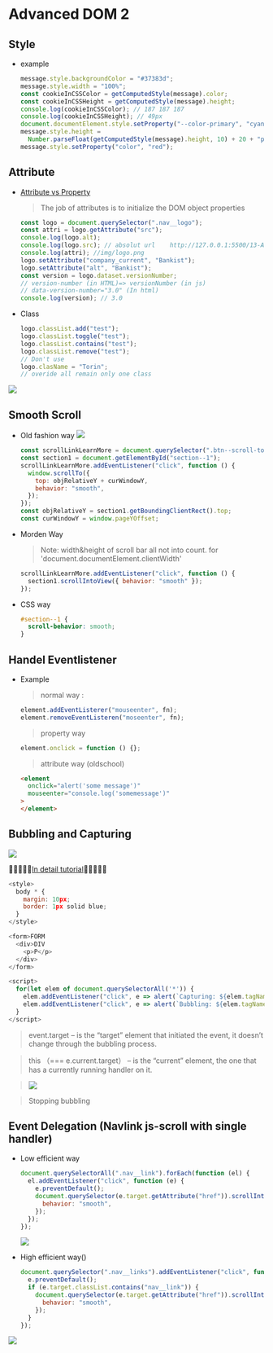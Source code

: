 # Advanced DOM 2

## Style

- example

  ```javascript
  message.style.backgroundColor = "#37383d";
  message.style.width = "100%";
  const cookieInCSSColor = getComputedStyle(message).color;
  const cookieInCSSHeight = getComputedStyle(message).height;
  console.log(cookieInCSSColor); // 187 187 187
  console.log(cookieInCSSHeight); // 49px
  document.documentElement.style.setProperty("--color-primary", "cyan");
  message.style.height =
    Number.parseFloat(getComputedStyle(message).height, 10) + 20 + "px"; // 69px
  message.style.setProperty("color", "red");
  ```

## Attribute

- [Attribute vs Property](https://stackoverflow.com/questions/6003819/what-is-the-difference-between-properties-and-attributes-in-html)

  > The job of attributes is to initialize the DOM object properties

  ```javascript
  const logo = document.querySelector(".nav__logo");
  const attri = logo.getAttribute("src");
  console.log(logo.alt);
  console.log(logo.src); // absolut url    http://127.0.0.1:5500/13-Advanced-DOM-Bankist/starter/img/logo.png
  console.log(attri); //img/logo.png
  logo.setAttribute("company_current", "Bankist");
  logo.setAttribute("alt", "Bankist");
  const version = logo.dataset.versionNumber;
  // version-number (in HTML)=> versionNumber (in js)
  // data-version-number="3.0" (In html)
  console.log(version); // 3.0
  ```

- Class
  ```javascript
  logo.classList.add("test");
  logo.classList.toggle("test");
  logo.classList.contains("test");
  logo.classList.remove("test");
  // Don't use
  logo.clasName = "Torin";
  // overide all remain only one class
  ```

![](img/cat3.png)

## Smooth Scroll

- Old fashion way
  ![](img/dom3.png)
  ```javascript
  const scrollLinkLearnMore = document.querySelector(".btn--scroll-to");
  const section1 = document.getElementById("section--1");
  scrollLinkLearnMore.addEventListener("click", function () {
    window.scrollTo({
      top: objRelativeY + curWindowY,
      behavior: "smooth",
    });
  });
  const objRelativeY = section1.getBoundingClientRect().top;
  const curWindowY = window.pageYOffset;
  ```
- Morden Way

  > Note: width&height of scroll bar all not into count. for 'document.documentElement.clientWidth'

  ```javascript
  scrollLinkLearnMore.addEventListener("click", function () {
    section1.scrollIntoView({ behavior: "smooth" });
  });
  ```

- CSS way
  ```css
  #section--1 {
    scroll-behavior: smooth;
  }
  ```

## Handel Eventlistener

- Example

  > normal way :

  ```javascript
  element.addEventListerer("mouseenter", fn);
  element.removeEventListeren("moseenter", fn);
  ```

  > property way

  ```javascript
  element.onclick = function () {};
  ```

  > attribute way (oldschool)

  ```html
  <element
    onclick="alert('some message')"
    mouseenter="console.log('somemessage')"
  >
  </element>
  ```

## Bubbling and Capturing

![](img/dom4.png)

🎉🎉🎉🎉🎉[In detail tutorial](https://javascript.info/bubbling-and-capturing)🎉🎉🎉🎉🎉

```javascript
<style>
  body * {
    margin: 10px;
    border: 1px solid blue;
  }
</style>

<form>FORM
  <div>DIV
    <p>P</p>
  </div>
</form>

<script>
  for(let elem of document.querySelectorAll('*')) {
    elem.addEventListener("click", e => alert(`Capturing: ${elem.tagName}`), true);
    elem.addEventListener("click", e => alert(`Bubbling: ${elem.tagName}`));
  }
</script>
```

> event.target – is the “target” element that initiated the event, it doesn’t change through the bubbling process.

> this （=== e.current.target） – is the “current” element, the one that has a currently running handler on it.

> ![](img/dom5.png)

> Stopping bubbling

## Event Delegation (Navlink js-scroll with single handler)

- Low efficient way

  ```javascript
  document.querySelectorAll(".nav__link").forEach(function (el) {
    el.addEventListener("click", function (e) {
      e.preventDefault();
      document.querySelector(e.target.getAttribute("href")).scrollIntoView({
        behavior: "smooth",
      });
    });
  });
  ```

  ![](img/dom6.png)

- High efficient way()
  ```javascript
  document.querySelector(".nav__links").addEventListener("click", function (e) {
    e.preventDefault();
    if (e.target.classList.contains("nav__link")) {
      document.querySelector(e.target.getAttribute("href")).scrollIntoView({
        behavior: "smooth",
      });
    }
  });
  ```

![](img/wallpaper1.jpg)

